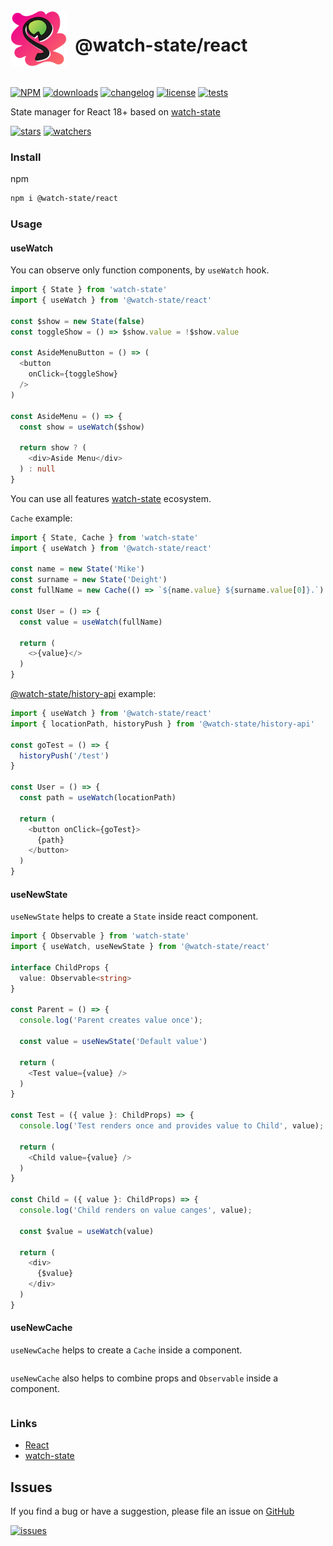 <a href="https://www.npmjs.com/package/watch-state">
  <img src="https://raw.githubusercontent.com/d8corp/watch-state/v3.3.3/img/logo.svg" align="left" width="90" height="90" alt="Watch-State logo by Mikhail Lysikov">
</a>

# &nbsp; @watch-state/react

&nbsp;

[![NPM](https://img.shields.io/npm/v/@watch-state/react.svg)](https://www.npmjs.com/package/@watch-state/react)
[![downloads](https://img.shields.io/npm/dm/@watch-state/react.svg)](https://www.npmtrends.com/@watch-state/react)
[![changelog](https://img.shields.io/badge/Changelog-⋮-brightgreen)](https://changelogs.xyz/@watch-state/react)
[![license](https://img.shields.io/npm/l/@watch-state/react)](https://github.com/d8corp/watch-state-react/blob/master/LICENSE)
[![tests](https://github.com/d8corp/watch-state-react/workflows/tests/badge.svg)](https://d8corp.github.io/watch-state-react/coverage/lcov-report/)

State manager for React 18+ based on [watch-state](https://www.npmjs.com/package/watch-state)

[![stars](https://img.shields.io/github/stars/d8corp/watch-state-react?style=social)](https://github.com/d8corp/watch-state-react/stargazers)
[![watchers](https://img.shields.io/github/watchers/d8corp/watch-state-react?style=social)](https://github.com/d8corp/watch-state-react/watchers)

### Install

npm

```bash
npm i @watch-state/react
```

### Usage

#### useWatch

You can observe only function components, by `useWatch` hook.

```typescript jsx
import { State } from 'watch-state'
import { useWatch } from '@watch-state/react'

const $show = new State(false)
const toggleShow = () => $show.value = !$show.value

const AsideMenuButton = () => (
  <button
    onClick={toggleShow}
  />
)

const AsideMenu = () => {
  const show = useWatch($show)

  return show ? (
    <div>Aside Menu</div>
  ) : null
}
```

You can use all features [watch-state](https://www.npmjs.com/search?q=%40watch-state) ecosystem.

`Cache` example:

```typescript jsx
import { State, Cache } from 'watch-state'
import { useWatch } from '@watch-state/react'

const name = new State('Mike')
const surname = new State('Deight')
const fullName = new Cache(() => `${name.value} ${surname.value[0]}.`)

const User = () => {
  const value = useWatch(fullName)

  return (
    <>{value}</>
  )
}
```

[@watch-state/history-api](https://www.npmjs.com/package/@watch-state/history-api) example:

```typescript jsx
import { useWatch } from '@watch-state/react'
import { locationPath, historyPush } from '@watch-state/history-api'

const goTest = () => {
  historyPush('/test')
}

const User = () => {
  const path = useWatch(locationPath)

  return (
    <button onClick={goTest}>
      {path}
    </button>
  )
}
```

#### useNewState

`useNewState` helps to create a `State` inside react component.

```typescript jsx
import { Observable } from 'watch-state'
import { useWatch, useNewState } from '@watch-state/react'

interface ChildProps {
  value: Observable<string>
}

const Parent = () => {
  console.log('Parent creates value once');

  const value = useNewState('Default value')

  return (
    <Test value={value} />
  )
}

const Test = ({ value }: ChildProps) => {
  console.log('Test renders once and provides value to Child', value);

  return (
    <Child value={value} />
  )
}

const Child = ({ value }: ChildProps) => {
  console.log('Child renders on value canges', value);

  const $value = useWatch(value)

  return (
    <div>
      {$value}
    </div>
  )
}
```

#### useNewCache

`useNewCache` helps to create a `Cache` inside a component.

```typescript jsx

```

`useNewCache` also helps to combine props and `Observable` inside a component.

```typescript jsx

```

### Links
- [React](https://reactjs.org)
- [watch-state](https://www.npmjs.com/package/watch-state)

## Issues
If you find a bug or have a suggestion, please file an issue on [GitHub](https://github.com/d8corp/watch-state-react/issues)

[![issues](https://img.shields.io/github/issues-raw/d8corp/watch-state-react)](https://github.com/d8corp/watch-state-react/issues)
